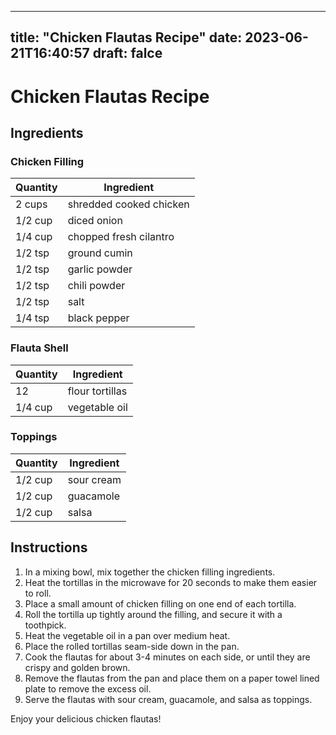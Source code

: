 
---
title: "Chicken Flautas Recipe"
date: 2023-06-21T16:40:57
draft: falce
---

# Chicken Flautas Recipe

## Ingredients

### Chicken Filling
|Quantity|Ingredient|
|--------|----------|
|2 cups|shredded cooked chicken|
|1/2 cup|diced onion|
|1/4 cup|chopped fresh cilantro|
|1/2 tsp|ground cumin|
|1/2 tsp|garlic powder|
|1/2 tsp|chili powder|
|1/2 tsp|salt|
|1/4 tsp|black pepper|

### Flauta Shell
|Quantity|Ingredient|
|--------|----------|
|12|flour tortillas|
|1/4 cup|vegetable oil|

### Toppings
|Quantity|Ingredient|
|--------|----------|
|1/2 cup|sour cream|
|1/2 cup|guacamole|
|1/2 cup|salsa|

## Instructions

1. In a mixing bowl, mix together the chicken filling ingredients.
2. Heat the tortillas in the microwave for 20 seconds to make them easier to roll.
3. Place a small amount of chicken filling on one end of each tortilla.
4. Roll the tortilla up tightly around the filling, and secure it with a toothpick.
5. Heat the vegetable oil in a pan over medium heat.
6. Place the rolled tortillas seam-side down in the pan.
7. Cook the flautas for about 3-4 minutes on each side, or until they are crispy and golden brown.
8. Remove the flautas from the pan and place them on a paper towel lined plate to remove the excess oil.
9. Serve the flautas with sour cream, guacamole, and salsa as toppings.

Enjoy your delicious chicken flautas!

